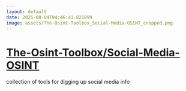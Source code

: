 ```yaml
---
layout: default
date: 2025-08-04T04:46:41.821899
image: assets/The-Osint-Toolbox_Social-Media-OSINT_cropped.png
---
```


# [The-Osint-Toolbox/Social-Media-OSINT](https://github.com/The-Osint-Toolbox/Social-Media-OSINT)

collection of tools for digging up social media info
